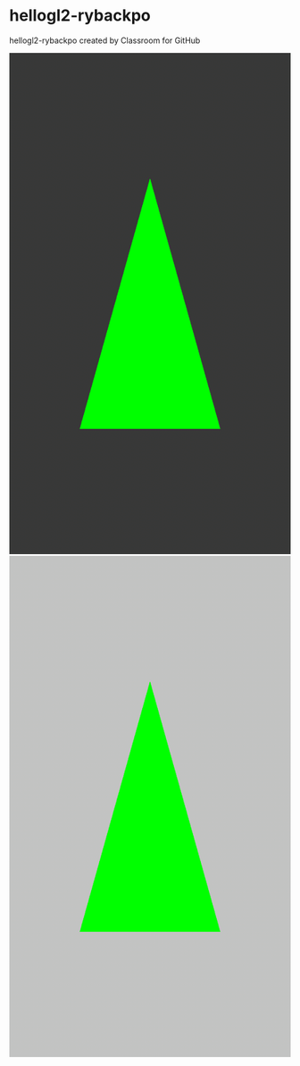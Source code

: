 # hellogl2-rybackpo
hellogl2-rybackpo created by Classroom for GitHub

![alt tag](https://github.com/DeLaSalleUniversity-Manila/hellogl2-rybackpo/blob/master/device-2015-12-08-175345.png)
![alt tag](https://github.com/DeLaSalleUniversity-Manila/hellogl2-rybackpo/blob/master/device-2015-12-08-175354.png)
